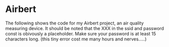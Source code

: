 # Airbert
The following shows the code for my Airbert project, an air quality measuring device.
It should be noted that the XXX in the ssid and password const is obivously a placeholder.
Make sure your password is at least 15 characters long. (this tiny error cost me many hours and nerves.....)

